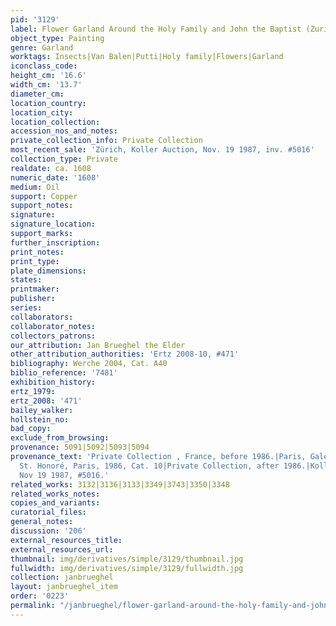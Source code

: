 ```yaml
---
pid: '3129'
label: Flower Garland Around the Holy Family and John the Baptist (Zurich)
object_type: Painting
genre: Garland
worktags: Insects|Van Balen|Putti|Holy family|Flowers|Garland
iconclass_code:
height_cm: '16.6'
width_cm: '13.7'
diameter_cm:
location_country:
location_city:
location_collection:
accession_nos_and_notes:
private_collection_info: Private Collection
most_recent_sale: 'Zürich, Koller Auction, Nov. 19 1987, inv. #5016'
collection_type: Private
realdate: ca. 1608
numeric_date: '1608'
medium: Oil
support: Copper
support_notes:
signature:
signature_location:
support_marks:
further_inscription:
print_notes:
print_type:
plate_dimensions:
states:
printmaker:
publisher:
series:
collaborators:
collaborator_notes:
collectors_patrons:
our_attribution: Jan Brueghel the Elder
other_attribution_authorities: 'Ertz 2008-10, #471'
bibliography: Werche 2004, Cat. A40
biblio_reference: '7481'
exhibition_history:
ertz_1979:
ertz_2008: '471'
bailey_walker:
hollstein_no:
bad_copy:
exclude_from_browsing:
provenance: 5091|5092|5093|5094
provenance_text: 'Private Collection , France, before 1986.|Paris, Galerie d''Art
  St. Honoré, Paris, 1986, Cat. 10|Private Collection, after 1986.|Koller Auction,
  Nov 19 1987, #5016.'
related_works: 3132|3136|3133|3349|3743|3350|3348
related_works_notes:
copies_and_variants:
curatorial_files:
general_notes:
discussion: '206'
external_resources_title:
external_resources_url:
thumbnail: img/derivatives/simple/3129/thumbnail.jpg
fullwidth: img/derivatives/simple/3129/fullwidth.jpg
collection: janbrueghel
layout: janbrueghel_item
order: '0223'
permalink: "/janbrueghel/flower-garland-around-the-holy-family-and-john-the-baptist-zurich"
---
```


